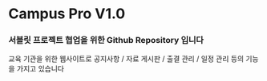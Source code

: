 # Campus Pro V1.0
### 서블릿 프로젝트 협업을 위한 Github Repository 입니다

교육 기관을 위한 웹사이트로
공지사항 / 자료 게시판 / 출결 관리 / 일정 관리 등의 기능을 가지고 있습니다
